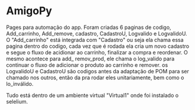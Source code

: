 # AmigoPy
Pages para automação do app.
 Foram criadas 6 paginas de codigo, Add_carrinho, Add_remove, cadastro, CadastroU, Logvalido e LogvalidoU.
 O "Add_carrinho" está integrada com "Cadastro" ou seja ela chama essa pagina dentro do codigo, cada vez que é rodada ela cria um novo cadastro e segue o fluxo de acidionar ao carrinho, finalizar a compra e reordenar.
 O mesmo acontece para add_ remov_prod, ele chama o log_valido para continuar o fluxo de adicionar o produto ao carrinho e remover.
 os LogvalidoU e CadastroU são codigos antes da adaptação de POM para ser chamado nos outros, então da pra rodar eles unitariamente, bem como o lo_inválido.

Tudo está dentro de um ambiente virtual "Virtual1" onde foi instalado o selelium.
 
 
